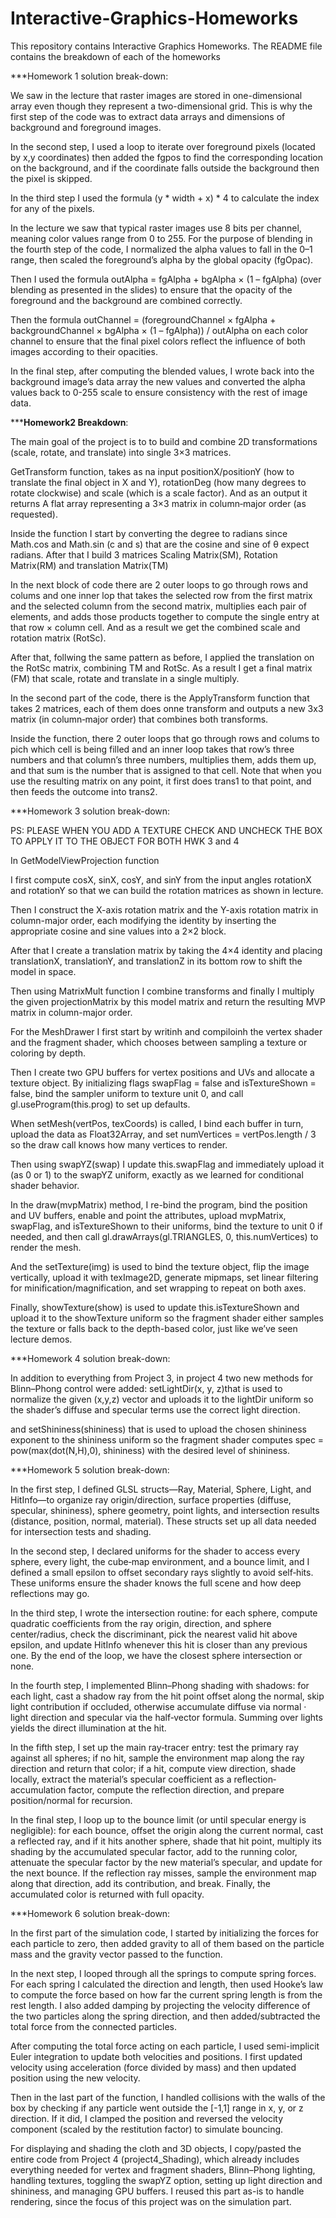 # Interactive-Graphics-Homeworks
This repository contains Interactive Graphics Homeworks.
The README file contains the breakdown of each of the homeworks

***Homework 1 solution break-down: 

We saw in the lecture that raster images are stored in one-dimensional array even though they represent a two-dimensional grid. This is why the first step of the code was to extract data arrays and dimensions of background and foreground images.

In the second step, I used a loop to iterate over foreground pixels (located by x,y coordinates) then added the fgpos to find the corresponding location on the background, and if the coordinate falls outside the background then the pixel is skipped.

In the third step I used the formula (y * width + x) * 4 to calculate the index for any of the pixels.

In the lecture we saw that typical raster images use 8 bits per channel, meaning color values range from 0 to 255. For the purpose of blending in the fourth step of the code, I normalized the alpha values to fall in the 0–1 range, then scaled the foreground’s alpha by the global opacity (fgOpac). 

Then I used the formula outAlpha = fgAlpha + bgAlpha × (1 – fgAlpha) (over blending as presented in the slides) to ensure that the opacity of the foreground and the background are combined correctly.

Then the formula outChannel = (foregroundChannel × fgAlpha + backgroundChannel × bgAlpha × (1 – fgAlpha)) / outAlpha  on each color channel to ensure that the final pixel colors reflect the influence of both images according to their opacities.

In the final step, after computing the blended values, I wrote back into the background image’s data array the new values and converted the alpha values back to 0-255 scale to ensure consistency with the rest of image data.

*****Homework2 Breakdown**:

The main goal of the project is to  to build and combine 2D transformations (scale, rotate, and translate) into single 3×3 matrices.

GetTransform function, takes as na input positionX/positionY (how to translate the final object in X and Y), rotationDeg (how many degrees to rotate clockwise) and scale (which is a scale factor). And as an output it returns A flat array representing a 3×3 matrix in column‑major order (as requested).

Inside the function I start by converting the degree to radians since Math.cos and Math.sin (c and s) that are the cosine and sine of θ expect radians.
After that I build 3 matrices Scaling Matrix(SM), Rotation Matrix(RM) and translation Matrix(TM)

In the next block of code there are 2 outer loops to go through rows and colums and one inner lop that  takes the selected row from the first matrix and the selected column from the second matrix, multiplies each pair of elements, and adds those products together to compute the single entry at that row × column cell. And as a result we get the combined scale and rotation matrix (RotSc).

After that, follwing the same pattern as before, I applied the translation on the RotSc matrix, combining TM and RotSc. As a result I get a final matrix (FM) that scale, rotate and translate in a single multiply.

In the second part of the code, there is the ApplyTransform function that takes 2 matrices, each of them does onne transform and outputs a new 3x3 matrix (in column‑major order) that combines both transforms.

Inside the function, there 2 outer loops that go through rows and colums to pich which cell is being filled and an inner loop takes that row’s three numbers and that column’s three numbers, multiplies them, adds them up, and that sum is the number that is assigned to that cell. Note that when you use the resulting matrix on any point, it first does trans1 to that point, and then feeds the outcome into trans2.

***Homework 3 solution break-down: 

PS: PLEASE WHEN YOU ADD A TEXTURE CHECK AND UNCHECK THE BOX TO APPLY IT TO THE OBJECT FOR BOTH HWK 3 and 4

In GetModelViewProjection function

I first compute cosX, sinX, cosY, and sinY from the input angles rotationX and rotationY so that we can build the rotation matrices as shown in lecture.

Then I construct the X-axis rotation matrix and the Y-axis rotation matrix in column-major order, each modifying the identity by inserting the appropriate cosine and sine values into a 2×2 block.

After that I create a translation matrix by taking the 4×4 identity and placing translationX, translationY, and translationZ in its bottom row to shift the model in space.

Then using MatrixMult function I combine transforms and finally I multiply the given projectionMatrix by this model matrix and return the resulting MVP matrix in column-major order.

For the MeshDrawer
I first start by writinh and compiloinh the vertex shader and the fragment shader, which chooses between sampling a texture or coloring by depth.

Then I create two GPU buffers for vertex positions and UVs and allocate a texture object. By initializing flags swapFlag = false and isTextureShown = false, bind the sampler uniform to texture unit 0, and call gl.useProgram(this.prog) to set up defaults.

When setMesh(vertPos, texCoords) is called, I bind each buffer in turn, upload the data as Float32Array, and set numVertices = vertPos.length / 3 so the draw call knows how many vertices to render.

Then using swapYZ(swap) I update this.swapFlag and immediately upload it (as 0 or 1) to the swapYZ uniform, exactly as we learned for conditional shader behavior.

In the draw(mvpMatrix) method, I re-bind the program, bind the position and UV buffers, enable and point the attributes, upload mvpMatrix, swapFlag, and isTextureShown to their uniforms, bind the texture to unit 0 if needed, and then call gl.drawArrays(gl.TRIANGLES, 0, this.numVertices) to render the mesh.

And the setTexture(img) is used to bind the texture object, flip the image vertically, upload it with texImage2D, generate mipmaps, set linear filtering for minification/magnification, and set wrapping to repeat on both axes.

Finally, showTexture(show) is used to update this.isTextureShown and upload it to the showTexture uniform so the fragment shader either samples the texture or falls back to the depth-based color, just like we’ve seen lecture demos.

***Homework 4 solution break-down: 

In addition to everything from Project 3, in project 4 two new methods for Blinn–Phong control were added:
setLightDir(x, y, z)that is used to normalize  the given (x,y,z) vector and uploads it to the lightDir uniform so the shader’s diffuse and specular terms use the correct light direction.

and setShininess(shininess) that is used to upload the chosen shininess exponent to the shininess uniform so the fragment shader computes spec = pow(max(dot(N,H),0), shininess) with the desired level of shininess.

***Homework 5 solution break-down: 

In the first step, I defined GLSL structs—Ray, Material, Sphere, Light, and HitInfo—to organize ray origin/direction, surface properties (diffuse, specular, shininess), sphere geometry, point lights, and intersection results (distance, position, normal, material). These structs set up all data needed for intersection tests and shading.

In the second step, I declared uniforms for the shader to access every sphere, every light, the cube‐map environment, and a bounce limit, and I defined a small epsilon to offset secondary rays slightly to avoid self‐hits. These uniforms ensure the shader knows the full scene and how deep reflections may go.

In the third step, I wrote the intersection routine: for each sphere, compute quadratic coefficients from the ray origin, direction, and sphere center/radius, check the discriminant, pick the nearest valid hit above epsilon, and update HitInfo whenever this hit is closer than any previous one. By the end of the loop, we have the closest sphere intersection or none.

In the fourth step, I implemented Blinn–Phong shading with shadows: for each light, cast a shadow ray from the hit point offset along the normal, skip light contribution if occluded, otherwise accumulate diffuse via normal · light direction and specular via the half‐vector formula. Summing over lights yields the direct illumination at the hit.

In the fifth step, I set up the main ray‐tracer entry: test the primary ray against all spheres; if no hit, sample the environment map along the ray direction and return that color; if a hit, compute view direction, shade locally, extract the material’s specular coefficient as a reflection‐accumulation factor, compute the reflection direction, and prepare position/normal for recursion.

In the final step, I loop up to the bounce limit (or until specular energy is negligible): for each bounce, offset the origin along the current normal, cast a reflected ray, and if it hits another sphere, shade that hit point, multiply its shading by the accumulated specular factor, add to the running color, attenuate the specular factor by the new material’s specular, and update for the next bounce. If the reflection ray misses, sample the environment map along that direction, add its contribution, and break. Finally, the accumulated color is returned with full opacity.

***Homework 6 solution break-down:

In the first part of the simulation code, I started by initializing the forces for each particle to zero, then added gravity to all of them based on the particle mass and the gravity vector passed to the function.

In the next step, I looped through all the springs to compute spring forces. For each spring I calculated the direction and length, then used Hooke’s law to compute the force based on how far the current spring length is from the rest length. I also added damping by projecting the velocity difference of the two particles along the spring direction, and then added/subtracted the total force from the connected particles.

After computing the total force acting on each particle, I used semi-implicit Euler integration to update both velocities and positions. I first updated velocity using acceleration (force divided by mass) and then updated position using the new velocity.

Then in the last part of the function, I handled collisions with the walls of the box by checking if any particle went outside the [-1,1] range in x, y, or z direction. If it did, I clamped the position and reversed the velocity component (scaled by the restitution factor) to simulate bouncing.

For displaying and shading the cloth and 3D objects, I copy/pasted the entire code from Project 4 (project4_Shading), which already includes everything needed for vertex and fragment shaders, Blinn–Phong lighting, handling textures, toggling the swapYZ option, setting up light direction and shininess, and managing GPU buffers. I reused this part as-is to handle rendering, since the focus of this project was on the simulation part.

